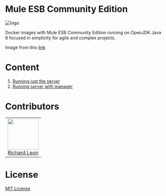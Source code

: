 # Mule ESB Community Edition

![logo](https://blogs.mulesoft.com/wp-content/uploads/Docker-Partnership-Announcement.jpg)

Docker images with Mule ESB Community Edition running on OpenJDK Java 8 focused in simplicity for agile and complex projects.

Image from this [link](https://blogs.mulesoft.com/tag/docker/)

# Content

1. [Running just the server](./mule-esb-ce-server)
2. [Running server with manager](./mule-esb-ce-server-manager)

# Contributors

<table>
  <tbody>
    <td>
      <img src="https://avatars0.githubusercontent.com/u/3322836?s=460&v=4" width="100px;"/>
      <br />
      <label><a href="http://jrichardsz.github.io/">Richard Leon</a></label>
      <br />
    </td>    
  </tbody>
</table>

# License

[MIT License](./LICENSE)
